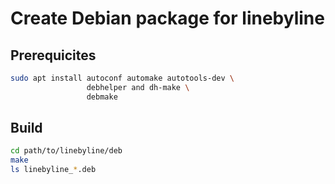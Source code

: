 # Create Debian package for linebyline


## Prerequicites

```bash
sudo apt install autoconf automake autotools-dev \
                 debhelper and dh-make \
                 debmake
```

## Build

```bash
cd path/to/linebyline/deb
make
ls linebyline_*.deb
```


